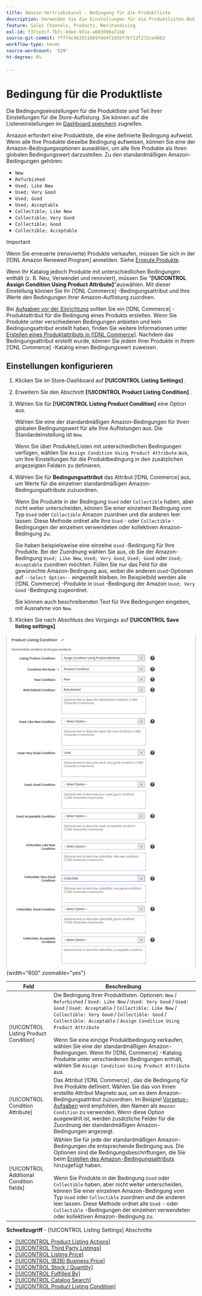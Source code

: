 ```yaml
---
title: Amazon-Vertriebskanal - Bedingung für die Produktliste
description: Verwenden Sie die Einstellungen für die Produktlisten-Bedingung, um Ihre Commerce-Produkte einer Amazon-Produktbedingung zuzuordnen, z. B. "Neu"oder "Neu"oder "Raffiniert".
feature: Sales Channels, Products, Merchandising
exl-id: f37ce3cf-7bfc-4dee-931e-a603008a71b8
source-git-commit: 7fff4c463551089fb64f2d5bf7bf23f272ce4663
workflow-type: tm+mt
source-wordcount: '529'
ht-degree: 0%

---
```


# Bedingung für die Produktliste

Die Bedingungseinstellungen für die Produktliste sind Teil Ihrer Einstellungen für die Store-Auflistung. Sie können auf die Listeneinstellungen im [Dashboard speichern](./amazon-store-dashboard.md) zugreifen.

Amazon erfordert eine Produktliste, die eine definierte Bedingung aufweist. Wenn alle Ihre Produkte dieselbe Bedingung aufweisen, können Sie eine der Amazon-Bedingungsoptionen auswählen, um alle Ihre Produkte als Ihren globalen Bedingungswert darzustellen. Zu den standardmäßigen Amazon-Bedingungen gehören:

- `New`
- `Refurbished`
- `Used; Like New`
- `Used; Very Good`
- `Used; Good`
- `Used; Acceptable`
- `Collectible; Like New`
- `Collectible; Very Good`
- `Collectible; Good`
- `Collectible; Acceptable`

>[!IMPORTANT]
>
>Wenn Sie erneuerte (renovierte) Produkte verkaufen, müssen Sie sich in der [!DNL Amazon Renewed Program] anmelden. Siehe [Erneute Produkte](./renewed-products.md).

Wenn Ihr Katalog jedoch Produkte mit unterschiedlichen Bedingungen enthält (z. B. Neu, Verwendet und renoviert), müssen Sie &quot;**[!UICONTROL Assign Condition Using Product Attribute]**&quot;auswählen. Mit dieser Einstellung können Sie Ihr [!DNL Commerce] -Bedingungsattribut und Ihre Werte den Bedingungen Ihrer Amazon-Auflistung zuordnen.

Bei [Aufgaben vor der Einrichtung](./amazon-pre-setup-tasks.md) sollten Sie ein [!DNL Commerce] -Produktattribut für die Bedingung eines Produkts erstellen. Wenn Sie Produkte unter verschiedenen Bedingungen anbieten und kein Bedingungsattribut erstellt haben, finden Sie weitere Informationen unter [Erstellen eines Produktattributs in  [!DNL Commerce]](./ob-creating-magento-attributes.md). Nachdem das Bedingungsattribut erstellt wurde, können Sie jedem Ihrer Produkte in Ihrem [!DNL Commerce] -Katalog einen Bedingungswert zuweisen.

## Einstellungen konfigurieren

1. Klicken Sie im Store-Dashboard auf **[!UICONTROL Listing Settings]** .

1. Erweitern Sie den Abschnitt **[!UICONTROL Product Listing Condition]** .

1. Wählen Sie für **[!UICONTROL Listing Product Condition]** eine Option aus.

   Wählen Sie eine der standardmäßigen Amazon-Bedingungen für Ihren globalen Bedingungswert für alle Ihre Auflistungen aus. Die Standardeinstellung ist `New`.

   Wenn Sie über Produkte/Listen mit unterschiedlichen Bedingungen verfügen, wählen Sie `Assign Condition Using Product Attribute` aus, um Ihre Einstellungen für die Produktbedingung in den zusätzlichen angezeigten Feldern zu definieren.

1. Wählen Sie für **Bedingungsattribut** das Attribut [!DNL Commerce] aus, um Werte für die einzelnen standardmäßigen Amazon-Bedingungsattribute zuzuordnen.

   Wenn Sie Produkte in der Bedingung `Used` oder `Collectible` haben, aber nicht weiter unterscheiden, können Sie einer einzelnen Bedingung vom Typ `Used` oder `Collectible` Amazon zuordnen und die anderen leer lassen. Diese Methode ordnet alle Ihre `Used` - oder `Collectible` -Bedingungen der einzelnen verwendeten oder kollektiven Amazon-Bedingung zu.

   Sie haben beispielsweise eine einzelne `Used` -Bedingung für Ihre Produkte. Bei der Zuordnung wählen Sie aus, ob Sie der Amazon-Bedingung `Used; Like New`, `Used; Very Good`, `Used; Good` oder `Used; Acceptable` zuordnen möchten. Füllen Sie nur das Feld für die gewünschte Amazon-Bedingung aus, wobei die anderen `Used`-Optionen auf `--Select Option--` eingestellt bleiben. Im Beispielbild werden alle [!DNL Commerce] -Produkte in `Used` -Bedingung der Amazon `Used; Very Good` -Bedingung zugeordnet.

   Sie können auch beschreibenden Text für Ihre Bedingungen eingeben, mit Ausnahme von `New`.

1. Klicken Sie nach Abschluss des Vorgangs auf **[!UICONTROL Save listing settings]**.

![Bedingung für die Produktliste](assets/amazon-product-listing-condition.png){width="600" zoomable="yes"}

| Feld | Beschreibung |
|------------------------------------------|-------------------------------------------------------------------------------------------------------------------------------------------------------------------------------------------------------------------------------------------------------------------------------------------------------------------------------------------------------------------------------------------------------------------------------------------------------------------------------------------------------------------------------------------|
| [!UICONTROL Listing Product Condition] | Die Bedingung Ihrer Produktlisten. Optionen: `New` / `Refurbished` / `Used: Like New` / `Used: Very Good` / `Used: Good` / `Used: Acceptable` / `Collectible: Like New` / `Collectible: Very Good` / `Collectible: Good` / `Collectible: Acceptable` / `Assign Condition Using Product Attribute`<br><br>Wenn Sie eine einzige Produktbedingung verkaufen, wählen Sie eine der standardmäßigen Amazon-Bedingungen. Wenn Ihr [!DNL Commerce] -Katalog Produkte unter verschiedenen Bedingungen enthält, wählen Sie `Assign Condition Using Product Attribute` aus. |
| [!UICONTROL Condition Attribute] | Das Attribut [!DNL Commerce] , das die Bedingung für Ihre Produkte definiert. Wählen Sie das von Ihnen erstellte Attribut Magneto aus, um es dem Amazon-Bedingungsattribut zuzuordnen. Im Beispiel [Vorsetup-Aufgaben](./ob-creating-magento-attributes.md) wird empfohlen, den Namen als `Amazon Condition` zu verwenden. Wenn diese Option ausgewählt ist, werden zusätzliche Felder für die Zuordnung der standardmäßigen Amazon-Bedingungen angezeigt. |
| [!UICONTROL Additional Condition fields] | Wählen Sie für jede der standardmäßigen Amazon-Bedingungen die entsprechende Bedingung aus. Die Optionen sind die Bedingungsbeschriftungen, die Sie beim [Erstellen des Amazon-Bedingungsattributs](./ob-creating-magento-attributes.md) hinzugefügt haben.<br><br>Wenn Sie Produkte in der Bedingung `Used` oder `Collectible` haben, aber nicht weiter unterscheiden, können Sie einer einzelnen Amazon-Bedingung vom Typ `Used` oder `Collectible` zuordnen und die anderen leer lassen. Diese Methode ordnet alle `Used` - oder `Collectible` -Bedingungen der einzelnen verwendeten oder kollektiven Amazon-Bedingung zu. |

**Schnellzugriff** - [!UICONTROL Listing Settings] Abschnitte

- [[!UICONTROL Product Listing Actions]](./product-listing-actions.md)
- [[!UICONTROL Third Party Listings]](./third-party-listing-settings.md)
- [[!UICONTROL Listing Price]](./listing-price.md)
- [[!UICONTROL (B2B) Business Price]](./business-pricing.md)
- [[!UICONTROL Stock / Quantity]](./stock-quantity.md)
- [[!UICONTROL Fulfilled By]](./fulfilled-by.md)
- [[!UICONTROL Catalog Search]](./catalog-search.md)
- [[!UICONTROL Product Listing Condition]](./product-listing-condition.md)
